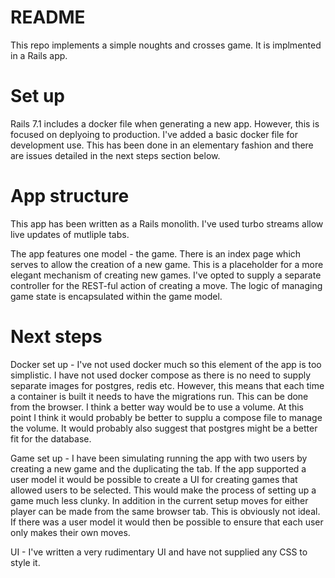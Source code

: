 # README

This repo implements a simple noughts and crosses game. It is implmented in a Rails app.

# Set up
Rails 7.1 includes a docker file when generating a new app. However, this is focused on deplyoing to production. I've added a basic docker file for development use. This has been done in an elementary fashion and there are issues detailed in the next steps section below.

# App structure
This app has been written as a Rails monolith. I've used turbo streams allow live updates of mutliple tabs.

The app features one model - the game. There is an index page which serves to allow the creation of a new game. This is a placeholder for a more elegant mechanism of creating new games. I've opted to supply a separate controller for the REST-ful action of creating a move. The logic of managing game state is encapsulated within the game model.

# Next steps
Docker set up - I've not used docker much so this element of the app is too simplistic. I have not used docker compose as there is no need to supply separate images for postgres, redis etc. However, this means that each time a container is built it needs to have the migrations run. This can be done from the browser. I think a better way would be to use a volume. At this point I think it would probably be better to supplu a compose file to manage the volume. It would probably also suggest that postgres might be a better fit for the database.

Game set up - I have been simulating running the app with two users by creating a new game and the duplicating the tab. If the app supported a user model it would be possible to create a UI for creating games that allowed users to be selected. This would make the process of setting up a game much less clunky. In addition in the current setup moves for either player can be made from the same browser tab. This is obviously not ideal. If there was a user model it would then be possible to ensure that each user only makes their own moves.

UI - I've written a very rudimentary UI and have not supplied any CSS to style it. 
